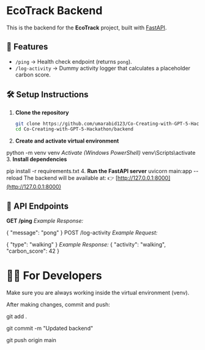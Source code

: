 # EcoTrack Backend

This is the backend for the **EcoTrack** project, built with [FastAPI](https://fastapi.tiangolo.com/).

## 🚀 Features

- `/ping` → Health check endpoint (returns `pong`).
- `/log-activity` → Dummy activity logger that calculates a placeholder carbon score.

## 🛠️ Setup Instructions

1. **Clone the repository**
   ```bash
   git clone https://github.com/umarabid123/Co-Creating-with-GPT-5-Hackathon.git
   cd Co-Creating-with-GPT-5-Hackathon/backend
2. **Create and activate virtual environment**

python -m venv venv
*Activate (Windows PowerShell)*
venv\Scripts\activate
3. **Install dependencies**

pip install -r requirements.txt
4. **Run the FastAPI server**
uvicorn main:app --reload
The backend will be available at:
👉 [http://127.0.0.1:8000](http://127.0.0.1:8000)


## 📖 API Endpoints
**GET /ping**
*Example Response:*

{
  "message": "pong"
}
POST /log-activity
*Example Request:*

{
  "type": "walking"
}
*Example Response:*
{
  "activity": "walking",
  "carbon_score": 42
}
# 👩‍💻 For Developers
Make sure you are always working inside the virtual environment (venv).

After making changes, commit and push:

git add .

git commit -m "Updated backend"

git push origin main
